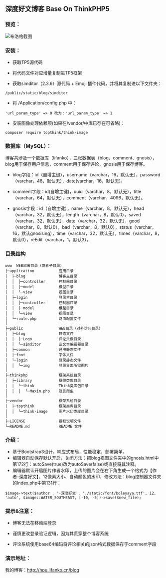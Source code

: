 ## 深度好文博客 Base On ThinkPHP5

### 预览：

![布洛格截图](https://raw.githubusercontent.com/lifankohome/blog/master/screenshot.jpg)

### 安装：

 + 获取TP5源代码
 
 + 将代码文件对应增量复制进TP5框架
 
 + 获取simditor（2.3.6）源代码 + Emoji 插件代码，并将其复制进以下文件夹：
````
/public/static/blog/simditor
````

 + 将 /Application/config.php 中：
```
'url_param_type' => 0 改为：'url_param_type' => 1
```

 + 安装图像处理依赖项(如果在/vendor/中库已存在可省略)：
```
composer require topthink/think-image
```

### 数据库（MySQL）：

博客共涉及一个数据库（lifanko），三张数据表（blog、comment、gnosis），blog用于保存用户信息，comment用于保存评论，gnosis用于保存博客。

 + blog字段：id（自增主键），username（varchar，16，默认无），password（varchar，48，默认无），date(varchar，16，默认无)。

 + comment字段：id(自增主键)，uuid（varchar，8，默认无），title（varchar，64，默认无），comment（varchar，4096，默认无）。

 + gnosis字段：id（自增主键），name（varchar，8，默认无），head（varchar，32，默认无），length（varchar，8，默认0），saved（varchar，32，默认无），date（varchar，32，默认无），good（varchar，8，默认0），bad（varchar，8，默认0），status（varchar，16，默认gnosising），time（varchar，32，默认无），times（varchar，8，默认0），reEdit（varchar，1，默认3）。

### 目录结构
```
www  WEB部署目录（或者子目录）
├─application           应用目录
│  ├─blog               博客主目录
│  │  ├─controller      控制器目录
│  │  ├─model           模型目录
│  │  └─view            视图目录
│  ├─login              登录主目录
│  │  ├─controller      控制器目录
│  │  ├─model           模型目录
│  │  └─view            视图目录
│  └─route.php          路由配置文件
│
├─public                WEB目录（对外访问目录）
│  ├─blog               静态文件
│  │  ├─Logo            评论头像目录
│  │  └─simditor        富文本编辑器目录
│  ├─common             通用静态文件
│  ├─font               字体文件
│  └─login              登录静态文件
│  │  └─img             登录界面所需图片
│
├─thinkphp              框架系统目录
│  ├─library            框架类库目录
│  │  └─think           Think类库包目录
│  │  │  └─Maxim.php    箴言爬虫
│
├─vendor                框架系统目录
│  ├─topthink           框架类库目录
│  │  └─think-image     图片水印类库目录
│
├─LICENSE               授权说明文件
└─README.md             README 文件
```

### 介绍：

 + 基于Bootstrap3设计，响应式布局，性能稳定，部署简单。
 + 编辑器自动保存默认开启，关闭方法：把blog视图文件夹中的gnosis.html中第172行：autoSave(true)改为autoSave(false)或直接将其注释。
 + 编辑器默认开启图片作者水印，上传的图片会在右下角生成一个格式为【作者-深度好文】、12像素大小、自动颜色的水印，修改方法：blog控制器文件夹的Index.php中第131行：
 
```
$image->text($author . '-深度好文', './static/font/boleyaya.ttf', 12, 'auto', $image::WATER_SOUTHEAST, [-10, -5])->save($new_file);
```


### 提示&注意：

 + 博客无法在移动端登录
 
 + 谨慎更改登录验证逻辑，因为其贯穿整个博客系统
 
 + 评论系统使用base64编码将评论相关的json格式数据保存于comment字段

### 演示地址：

我的博客：http://hpu.lifanko.cn/blog